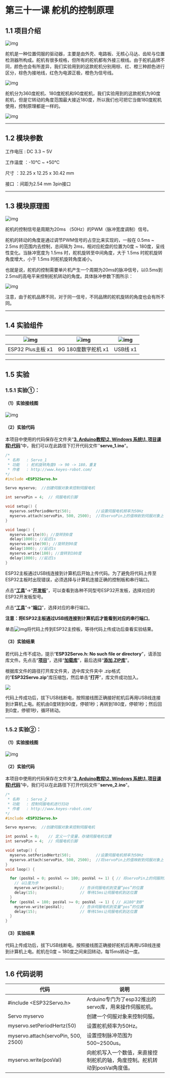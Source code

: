 # 第三十一课 舵机的控制原理

## 1.1 项目介绍

![img](media/311101.png)

舵机是一种位置伺服的驱动器，主要是由外壳、电路板、无核心马达、齿轮与位置检测器所构成。舵机有很多规格，但所有的舵机都有外接三根线。由于舵机品牌不同，颜色也会有所差异，我们实验用到的这款舵机分别用棕、红、橙三种颜色进行区分，棕色为接地线，红色为电源正极，橙色为信号线。

![img](media/311102.png)

舵机分为360度舵机、180度舵机和90度舵机，我们实验用到的这款舵机为90度舵机，但是它转动的角度范围最大接近180度，所以我们也可把它当做180度舵机使用，控制原理都是一样的。

![img](media/311103.png)

---

## 1.2 模块参数

工作电压 : DC 3.3 ~ 5V 

工作温度 ：-10°C ~ +50°C

尺寸 ：32.25 x 12.25 x 30.42 mm

接口 ：间距为2.54 mm 3pin接口

---

## 1.3 模块原理图

![img](media/311301.png)

舵机的控制信号是周期为20ms （50Hz）的PWM（脉冲宽度调制）信号。

舵机的转动的角度是通过调节PWM信号的占空比来实现的，一般在 0.5ms ~ 2.5ms 的范围内去控制，总间隔为 2ms，相对应舵盘的位置为0度 ~ 180度，呈线性变化。当脉冲宽度为 1.5ms 时，舵机旋转至中间角度，大于 1.5ms 时舵机旋转角度增大，小于 1.5ms 时舵机旋转角度减小。

也就是说，舵机的控制需要单片机产生一个周期为20ms的脉冲信号，以0.5ms到2.5ms的高电平来控制舵机转动的角度。具体脉冲参数下图所示：

![img](media/311302.png)

注意，由于舵机品牌不同，对于同一信号，不同品牌的舵机旋转的角度也会有所不同。

---

## 1.4 实验组件

| ![img](media/KS5016.png) | ![img](media/9G.jpg) | ![img](media/USB.jpg) |
| ------------------------ | -------------------- | --------------------- |
| ESP32 Plus主板 x1        | 9G 180度数字舵机 x1  | USB线  x1             |

---

## 1.5 实验

### 1.5.1 实验①：

#### （1）实验接线图

![img](media/311501.png)

#### （2）实验代码

本项目中使用的代码保存在文件夹“<u>**3. Arduino教程\2. Windows 系统\1. 项目课程\代码**</u>”中，我们可以在此路径下打开代码文件''**servo_1.ino**"。

```c++
/*
 * 名称   : Servo_1
 * 功能   : 舵机旋转角度0 -> 90 -> 180，重复
 * 作者   : http://www.keyes-robot.com/ 
*/
#include <ESP32Servo.h>

Servo myservo;  //创建伺服对象来控制伺服电机

int servoPin = 4;  // 伺服电机引脚

void setup() {
  myservo.setPeriodHertz(50);           //设置伺服电机频率为50Hz
  myservo.attach(servoPin, 500, 2500);  //将servoPin上的值映射到伺服对象上
}

void loop() {
  myservo.write(0); //旋转到0度
  delay(1000); //延迟1s
  myservo.write(90); //旋转到90度
  delay(1000); //延迟1s
  myservo.write(180); //旋转到180度
  delay(1000); //延迟1s
}
```

ESP32主板通过USB线连接到计算机后开始上传代码。为了避免将代码上传至ESP32主板时出现错误，必须选择与计算机连接正确的控制板和串行端口。

点击“**<u>工具</u>**”→“**<u>开发板</u>**”，可以查看到各种不同型号ESP32开发板，选择对应的ESP32开发板型号。

点击“<u>**工具**</u>”→“**<u>端口</u>**”，选择对应的串行端口。

**注意：将ESP32主板通过USB线连接到计算机后才能看到对应的串行端口**。

单击![img](media/wps17.jpg)将代码上传到ESP32主控板，等待代码上传成功后查看实验结果。

#### （3）实验结果

若代码上传不成功，提示“**ESP32Servo.h: No such file or directory**”，请添加库文件。先点击“**<u>项目</u>**”，选择“**<u>加载库</u>**”，最后选择“**<u>添加.ZIP库</u>**”。

根据库文件的路径打开库文件夹，选中库文件夹中 .zip格式的”**ESP32Servo.zip**“库压缩包，然后单击“**打开**”，库文件成功加入。

![](media/311701.png)

代码上传成功后，拔下USB线断电，按照接线图正确接好舵机后再用USB线连接到计算机上电。舵机由0度转到90度，停顿1秒；再转到180度，停顿1秒；然后回到0度，停顿1秒，循环转动。

---

### 1.5.2 实验②：

#### （1）实验接线图

![img](media/311501.png)

#### （2）实验代码

本项目中使用的代码保存在文件夹“<u>**3. Arduino教程\2. Windows 系统\1. 项目课程\代码**</u>”中，我们可以在此路径下打开代码文件''**servo_2.ino**"。

```c++
/*
 * 名称   : Servo_2
 * 功能   : 控制伺服电机进行扫动
 * 作者   : http://www.keyes-robot.com/ 
*/
#include <ESP32Servo.h>

Servo myservo;  //创建伺服对象来控制伺服电机

int posVal = 0;    // 定义一个变量，存储伺服电机位置
int servoPin = 4;  // 伺服电机引脚

void setup() {
  myservo.setPeriodHertz(50);           //设置伺服电机频率为50Hz
  myservo.attach(servoPin, 500, 2500);  //将servoPin上的值映射到伺服对象上
}
void loop() {

  for (posVal = 0; posVal <= 180; posVal += 1) { // 将servoPin上的伺服附加到伺服对象上
    // 以1度为步
    myservo.write(posVal);       // 告诉伺服电机到变量“pos”的位置
    delay(15);                   // 等待15ms让伺服电机到达位置
  }
  for (posVal = 180; posVal >= 0; posVal -= 1) { // 从180°到0°
    myservo.write(posVal);       // 告诉伺服电机到变量“pos”的位置
    delay(15);                   // 等待15ms让伺服电机到达位置
  }
}
```

#### （3）实验结果

代码上传成功后，拔下USB线断电。按照接线图正确接好舵机后再用USB线连接到计算机上电。舵机在0度 ~ 180度之间来回转动，每15ms转动一度。

---

## 1.6 代码说明

| 代码                                | 说明                                                         |
| ----------------------------------- | ------------------------------------------------------------ |
| #include <ESP32Servo.h>             | Arduino专门为了esp32推出的servo库，用来操作伺服舵机。        |
| Servo myservo                       | 创建一个伺服对象来控制伺服。                                 |
| myservo.setPeriodHertz(50)          | 设置舵机频率为50Hz。                                         |
| myservo.attach(servoPin, 500, 2500) | 设置控制脉冲范围为500~2500us。                               |
| myservo.write(posVal)               | 向舵机写入一个数值，来直接控制舵机的轴，角度控制。舵机转动到posVal角度值。 |

